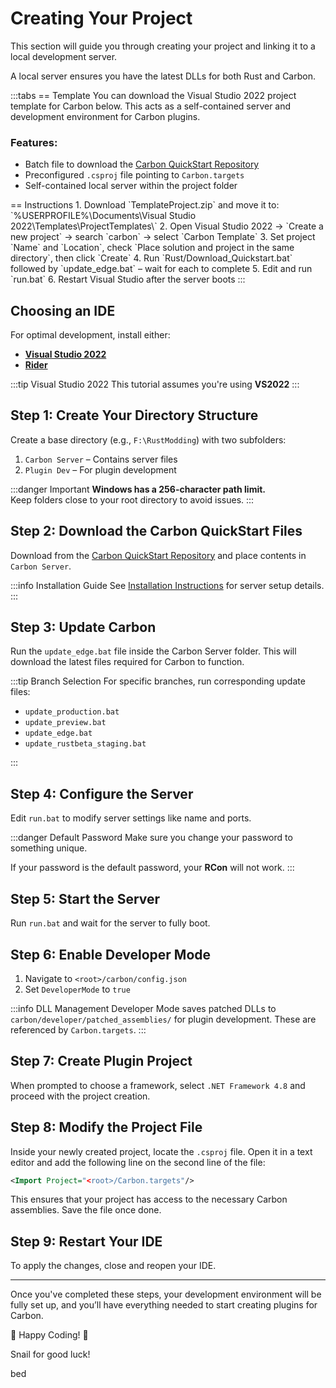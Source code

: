 <script setup lang="ts">
import CarbonButton from '@/components/CarbonButton.vue'
import { BedIcon, CloudDownloadIcon, DatabaseIcon, DownloadIcon, FilePenIcon, FilePlusIcon, FolderPlusIcon, PlayIcon, PowerIcon, ScrollTextIcon, SnailIcon } from 'lucide-vue-next'
</script>

# <DatabaseIcon class="carbon-icon" /> Creating Your Project

This section will guide you through creating your project and linking it to a local development server.

A local server ensures you have the latest DLLs for both Rust and Carbon.

:::tabs
== Template
You can download the Visual Studio 2022 project template for Carbon below. This acts as a self-contained server and
development environment for Carbon plugins.

### **Features:**

- Batch file to download
  the [Carbon QuickStart Repository](https://github.com/CarbonCommunity/Carbon.QuickStart/tree/main/win)
- Preconfigured `.csproj` file pointing to `Carbon.targets`
- Self-contained local server within the project folder

<CarbonButton href="https://cdn.carbonmod.gg/TemplateProject.zip" text="TemplateProject.zip" icon="clouddownload" external/> 
== Instructions
1. Download `TemplateProject.zip` and move it to:
   `%USERPROFILE%\Documents\Visual Studio 2022\Templates\ProjectTemplates\`
2. Open Visual Studio 2022 → `Create a new project` → search `carbon` → select `Carbon Template`
3. Set project `Name` and `Location`, check `Place solution and project in the same directory`, then click `Create`
4. Run `Rust/Download_Quickstart.bat` followed by `update_edge.bat` – wait for each to complete
5. Edit and run `run.bat`
6. Restart Visual Studio after the server boots
:::

## <CloudDownloadIcon class="carbon-icon" /> Choosing an IDE

For optimal development, install either:

- [**Visual Studio 2022**](https://visualstudio.microsoft.com/vs/)
- [**Rider**](https://www.jetbrains.com/rider/)

:::tip Visual Studio 2022
This tutorial assumes you're using **VS2022**
:::

## <FolderPlusIcon class="carbon-icon" /> Step 1: Create Your Directory Structure

Create a base directory (e.g., `F:\RustModding`) with two subfolders:

1. `Carbon Server` – Contains server files
2. `Plugin Dev` – For plugin development

:::danger Important
**Windows has a 256-character path limit.**  
Keep folders close to your root directory to avoid issues.
:::

## <DownloadIcon class="carbon-icon" /> Step 2: Download the Carbon QuickStart Files

Download from the [Carbon QuickStart Repository](https://github.com/CarbonCommunity/Carbon.QuickStart/tree/main/win) and
place contents in `Carbon Server`.

:::info Installation Guide
See [Installation Instructions](/devs/local-server-hosting) for server setup details.
:::

## <ScrollTextIcon class="carbon-icon" /> Step 3: Update Carbon

Run the `update_edge.bat` file inside the Carbon Server folder. This will download the latest files required for Carbon
to function.

:::tip Branch Selection
For specific branches, run corresponding update files:

- `update_production.bat`
- `update_preview.bat`
- `update_edge.bat`
- `update_rustbeta_staging.bat`

:::

## <FilePenIcon class="carbon-icon" /> Step 4: Configure the Server

Edit `run.bat` to modify server settings like name and ports.

:::danger Default Password
Make sure you change your password to something unique.

If your password is the default password, your **RCon** will not work.
:::

## <PlayIcon class="carbon-icon" /> Step 5: Start the Server

Run `run.bat` and wait for the server to fully boot.

## <FilePenIcon class="carbon-icon" /> Step 6: Enable Developer Mode

1. Navigate to `<root>/carbon/config.json`
2. Set `DeveloperMode` to `true`

:::info DLL Management
Developer Mode saves patched DLLs to `carbon/developer/patched_assemblies/` for plugin development. These are referenced
by `Carbon.targets`.
:::

## <FilePlusIcon class="carbon-icon" /> Step 7: Create Plugin Project

When prompted to choose a framework, select `.NET Framework 4.8` and proceed with the project creation.

## <FilePenIcon class="carbon-icon" /> Step 8: Modify the Project File

Inside your newly created project, locate the `.csproj` file. Open it in a text editor and add the following line on the
second line of the file:

```xml
<Import Project="<root>/Carbon.targets"/>
```

This ensures that your project has access to the necessary Carbon assemblies. Save the file once done.

## <PowerIcon class="carbon-icon" /> Step 9: Restart Your IDE

To apply the changes, close and reopen your IDE.

---

Once you've completed these steps, your development environment will be fully set up, and you’ll have everything needed
to start creating plugins for Carbon.

🎉 Happy Coding! 🚀

<p>
  <SnailIcon class="carbon-icon" /> Snail for good luck!
</p>

<p>
  <BedIcon class="carbon-icon" /> bed
</p>
